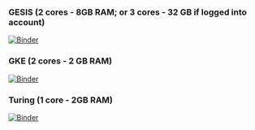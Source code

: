 
### GESIS (2 cores - 8GB RAM; or 3 cores - 32 GB if logged into account)
 
[![Binder](https://mybinder.org/badge_logo.svg)](https://notebooks.gesis.org/binder/v2/gh/richherr/pyrnotebooks_hpc_ml_intro/HEAD)

### GKE (2 cores - 2 GB RAM)
[![Binder](https://mybinder.org/badge_logo.svg)](https://mybinder.org/v2/gh/richherr/pyrnotebooks_hpc_ml_intro/HEAD)

### Turing (1 core - 2GB RAM)
[![Binder](https://mybinder.org/badge_logo.svg)](https://turing.mybinder.org/v2/gh/richherr/pyrnotebooks_hpc_ml_intro/HEAD)